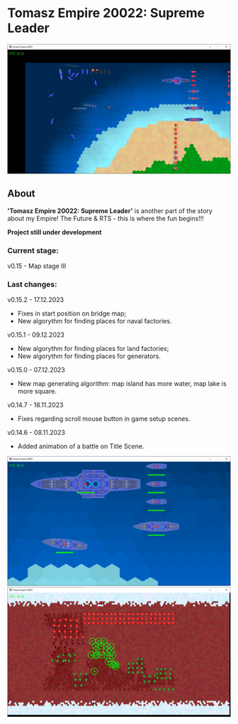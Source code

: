 # Tomasz Empire 20022: Supreme Leader

<p align="center">
  <img src="screens/screenshot1_20230115.png" alt="Tomasz Empire 20022">
</p>

## About
**'Tomasz Empire 20022: Supreme Leader'** is another part of the story about my Empire! The Future &amp; RTS - this is where the fun begins!!!

**Project still under development**

### Current stage:
v0.15 - Map stage III

### Last changes:
v0.15.2 - 17.12.2023

* Fixes in start position on bridge map;
* New algorythm for finding places for naval factories.

v0.15.1 - 09.12.2023

* New algorythm for finding places for land factories;
* New algorythm for finding places for generators.

v0.15.0 - 07.12.2023

* New map generating algorithm: map island has more water, map lake is more square.

v0.14.7 - 18.11.2023

* Fixes regarding scroll mouse button in game setup scenes.

v0.14.6 - 08.11.2023

* Added animation of a battle on Title Scene.


<p align="center">
  <img src="screens/screenshot2_20230115.png" alt="Tomasz Empire 20022 - Fleet">
  <br />
  <img src="screens/screenshot3_20230115.png" alt="Tomasz Empire 20022 - Mars poles Map">
</p>
